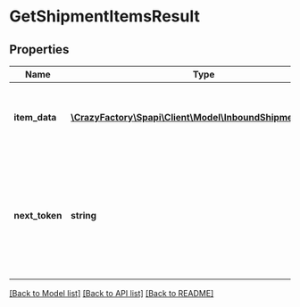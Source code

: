 # GetShipmentItemsResult

## Properties
Name | Type | Description | Notes
------------ | ------------- | ------------- | -------------
**item_data** | [**\CrazyFactory\Spapi\Client\Model\InboundShipmentItemList**](InboundShipmentItemList.md) | A list of item information for an inbound shipment. | [optional] 
**next_token** | **string** | When present and not empty, pass this string token in the next request to return the next response page. | [optional] 

[[Back to Model list]](../README.md#documentation-for-models) [[Back to API list]](../README.md#documentation-for-api-endpoints) [[Back to README]](../README.md)


